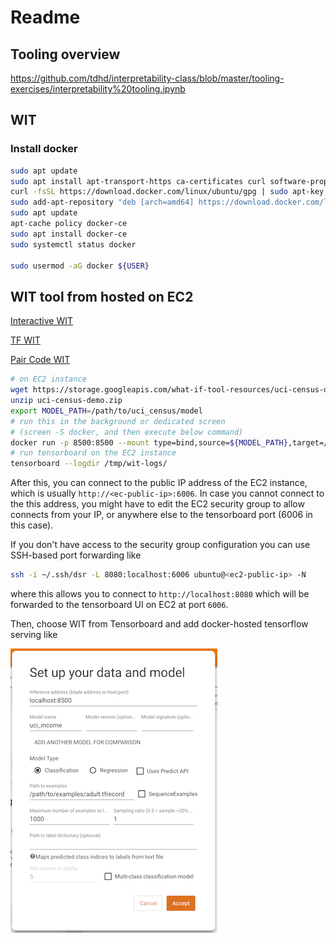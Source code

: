 # Readme

## Tooling overview

https://github.com/tdhd/interpretability-class/blob/master/tooling-exercises/interpretability%20tooling.ipynb

## WIT

### Install docker

```bash
sudo apt update
sudo apt install apt-transport-https ca-certificates curl software-properties-common
curl -fsSL https://download.docker.com/linux/ubuntu/gpg | sudo apt-key add -
sudo add-apt-repository "deb [arch=amd64] https://download.docker.com/linux/ubuntu bionic stable"
sudo apt update
apt-cache policy docker-ce
sudo apt install docker-ce
sudo systemctl status docker

sudo usermod -aG docker ${USER}
```

## WIT tool from hosted on EC2

[Interactive WIT](https://github.com/tensorflow/tensorboard/tree/master/tensorboard/plugins/interactive_inference)

[TF WIT](https://www.tensorflow.org/tensorboard/r2/what_if_tool)

[Pair Code WIT](https://pair-code.github.io/what-if-tool)

```bash
# on EC2 instance
wget https://storage.googleapis.com/what-if-tool-resources/uci-census-demo/uci-census-demo.zip
unzip uci-census-demo.zip
export MODEL_PATH=/path/to/uci_census/model
# run this in the background or dedicated screen
# (screen -S docker, and then execute below command)
docker run -p 8500:8500 --mount type=bind,source=${MODEL_PATH},target=/models/uci_income -e MODEL_NAME=uci_income -t tensorflow/serving
# run tensorboard on the EC2 instance
tensorboard --logdir /tmp/wit-logs/
```

After this, you can connect to the public IP address of the EC2 instance, which is usually `http://<ec-public-ip>:6006`. In case you cannot connect to the this address, you might have to edit the EC2 security group to allow connects from your IP, or anywhere else to the tensorboard port (6006 in this case).

If you don't have access to the security group configuration you can use SSH-based port forwarding like

```bash
ssh -i ~/.ssh/dsr -L 8080:localhost:6006 ubuntu@<ec2-public-ip> -N
```

where this allows you to connect to `http://localhost:8080` which will be forwarded to the tensorboard UI on EC2 at port `6006`.

Then, choose WIT from Tensorboard and add docker-hosted tensorflow serving like

![setup](https://github.com/tdhd/interpretability-class/blob/master/tooling-exercises/what_if_tool_demo_setup.png)
